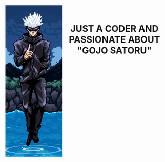 <img src="https://github.com/zyZuZyz/zyZuZyz/blob/main/Untitled.png" align="left"/>  
<br/>  

<div align="center">  
<h1>JUST A CODER AND PASSIONATE ABOUT "GOJO SATORU" </h1>
</div>
